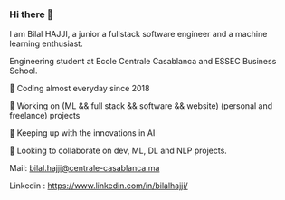 ### Hi there 👋
I am Bilal HAJJI, a junior a fullstack software engineer and a machine learning enthusiast.

Engineering student at Ecole Centrale Casablanca and ESSEC Business School.

🌱 Coding almost everyday since 2018

🔭 Working on (ML && full stack && software && website) (personal and freelance) projects

🌱 Keeping up with the innovations in AI

👯 Looking to collaborate on dev, ML, DL and NLP projects.

Mail: bilal.hajji@centrale-casablanca.ma

Linkedin : https://www.linkedin.com/in/bilalhajji/

